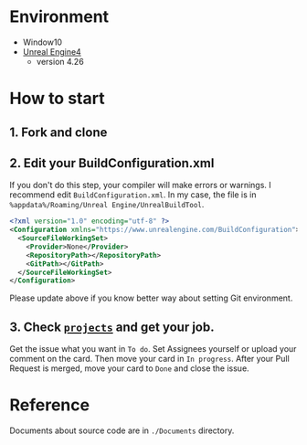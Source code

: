 # Environment
- Window10
- [Unreal Engine4](https://www.unrealengine.com/)
  - version 4.26

# How to start
## 1. Fork and clone

## 2. Edit your BuildConfiguration.xml
If you don't do this step, your compiler will make errors or warnings. I recommend edit `BuildConfiguration.xml`.
In my case, the file is in `%appdata%/Roaming/Unreal Engine/UnrealBuildTool`.
```xml
<?xml version="1.0" encoding="utf-8" ?>
<Configuration xmlns="https://www.unrealengine.com/BuildConfiguration">
  <SourceFileWorkingSet>
    <Provider>None</Provider>
    <RepositoryPath></RepositoryPath>
    <GitPath></GitPath>
  </SourceFileWorkingSet>
</Configuration>
```
Please update above if you know better way about setting Git environment.
## 3. Check [`projects`](https://github.com/kjinwoo12/UE4Study-NetworkFPS/projects) and get your job.
Get the issue what you want in `To do`. Set Assignees yourself or upload your comment on the card. Then move your card in `In progress`. After your Pull Request is merged, move your card to `Done` and close the issue.

# Reference
Documents about source code are in `./Documents` directory.